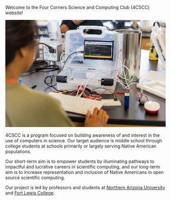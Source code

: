 Welcome to the Four Corners Science and Computing Club (4CSCC) website!

![](/images/pi-kit.jpg "A student using a 4CSCC Raspberry Pi computer kit.")

4CSCC is a program focused on building awareness of and interest in the use of computers in science.
Our target audience is middle school through college students at schools primarily or largely serving Native American populations.

Our short-term aim is to empower students by illuminating pathways to impactful and lucrative careers in scientific computing, and our long-term aim is to increase representation and inclusion of Native Americans in open source scientific computing.

Our project is led by professors and students at [Northern Arizona University](https://www.nau.edu) and [Fort Lewis College](https://www.fortlewis.edu/).
